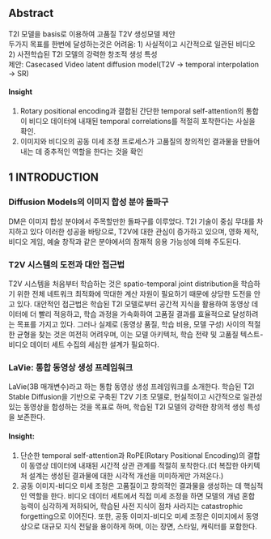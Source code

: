 ## Abstract
T2I 모델을 basis로 이용하여 고품질 T2V 생성모델 제안  
두가지 목표를 한번에 달성하는것은 어려움: 1) 사실적이고 시간적으로 일관된 비디오 2) 사전학습된 T2I 모델의 강력한 창조적 생성 특성  
제안: Casecased Video latent diffusion model(T2V -> temporal interpolation -> SR)  
#### Insight  
1) Rotary positional encoding과 결합된 간단한 temporal self-attention의 통합이 비디오 데이터에 내재된 temporal correlations를 적절히 포착한다는 사실을 확인.  
2) 이미지와 비디오의 공동 미세 조정 프로세스가 고품질의 창의적인 결과물을 만들어내는 데 중추적인 역할을 한다는 것을 확인  

## 1 INTRODUCTION
### Diffusion Models의 이미지 합성 분야 돌파구
DM은 이미지 합성 분야에서 주목할만한 돌파구를 이루었다. T2I 기술이 중심 무대를 차지하고 있다 이러한 성공을 바탕으로, T2V에 대한 관심이 증가하고 있으며, 영화 제작, 비디오 게임, 예술 창작과 같은 분야에서의 잠재적 응용 가능성에 의해 주도된다.  

### T2V 시스템의 도전과 대안 접근법
T2V 시스템을 처음부터 학습하는 것은 spatio-temporal joint distribution을 학습하기 위한 전체 네트워크 최적화에 막대한 계산 자원이 필요하기 때문에 상당한 도전을 안고 있다. 대안적인 접근법은 학습된 T2I 모델로부터 공간적 지식을 활용하여 동영상 데이터에 더 빨리 적응하고, 학습 과정을 가속화하여 고품질 결과를 효율적으로 달성하려는 목표를 가지고 있다. 그러나 실제로 (동영상 품질, 학습 비용, 모델 구성) 사이의 적절한 균형을 찾는 것은 여전히 어려우며, 이는 모델 아키텍처, 학습 전략 및 고품질 텍스트-비디오 데이터 세트 수집의 세심한 설계가 필요하다.  

### LaVie: 통합 동영상 생성 프레임워크
LaVie(3B 매개변수)라고 하는 통합 동영상 생성 프레임워크를 소개한다. 학습된 T2I Stable Diffusion을 기반으로 구축된 T2V 기초 모델로, 현실적이고 시간적으로 일관성 있는 동영상을 합성하는 것을 목표로 하며, 학습된 T2I 모델의 강력한 창의적 생성 특성을 보존한다.

#### Insight:  
1) 단순한 temporal self-attention과 RoPE(Rotary Positional Encoding)의 결합이 동영상 데이터에 내재된 시간적 상관 관계를 적절히 포착한다.(더 복잡한 아키텍처 설계는 생성된 결과물에 대한 시각적 개선을 미미하게만 가져온다.)
2) 공동 이미지-비디오 미세 조정은 고품질이고 창의적인 결과물을 생성하는 데 핵심적인 역할을 한다. 비디오 데이터 세트에서 직접 미세 조정을 하면 모델의 개념 혼합 능력이 심각하게 저하되어, 학습된 사전 지식이 점차 사라지는 catastrophic forgetting으로 이어진다. 또한, 공동 이미지-비디오 미세 조정은 이미지에서 동영상으로 대규모 지식 전달을 용이하게 하며, 이는 장면, 스타일, 캐릭터를 포함한다.  


